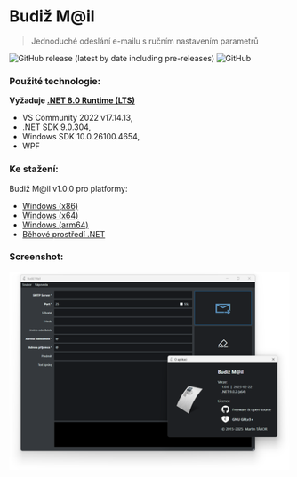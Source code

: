 # Budiž M@il
> Jednoduché odeslání e-mailu s ručním nastavením parametrů

![GitHub release (latest by date including pre-releases)](https://img.shields.io/github/v/release/ma-ta/budiz-mail?include_prereleases)
![GitHub](https://img.shields.io/github/license/ma-ta/budiz-mail)

### Použité technologie:

**Vyžaduje [.NET 8.0 Runtime (LTS)](//dotnet.microsoft.com/en-us/download/dotnet/8.0/runtime)**
- VS Community 2022 v17.14.13,
- .NET SDK 9.0.304,
- Windows SDK 10.0.26100.4654,
- WPF

### Ke stažení:

Budiž M@il v1.0.0 pro platformy:

- [Windows (x86)](//github.com/ma-ta/budiz-mail/releases/download/v1.0.0/BudizMail-x86.exe)
- [Windows (x64)](//github.com/ma-ta/budiz-mail/releases/download/v1.0.0/BudizMail-x64.exe)
- [Windows (arm64)](//github.com/ma-ta/budiz-mail/releases/download/v1.0.0/BudizMail-arm64.exe)
- [Běhové prostředí .NET](//dotnet.microsoft.com/en-us/download/dotnet/8.0/runtime)

### Screenshot:

![Screenshot aplikace Budiž Mail v1.0.x](/budiz-mail_1.0.png)
